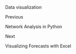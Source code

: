 Data visualization














Previous




Network Analysis in Python












Next










Visualizing Forecasts with Excel





